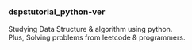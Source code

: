 ### dspstutorial_python-ver
Studying Data Structure &amp; algorithm using python. <br>
Plus, Solving problems from leetcode &amp; programmers.
